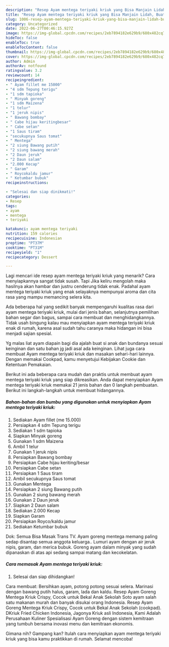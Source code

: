 ```yaml
---
description: "Resep Ayam mentega teriyaki kriuk yang Bisa Manjain Lidah, Buat Buka Puasa Sempurna"
title: "Resep Ayam mentega teriyaki kriuk yang Bisa Manjain Lidah, Buat Buka Puasa Sempurna"
slug: 1006-resep-ayam-mentega-teriyaki-kriuk-yang-bisa-manjain-lidah-buat-buka-puasa-sempurna
category: Uncategorized
date: 2022-06-27T00:46:15.927Z
image: https://img-global.cpcdn.com/recipes/2eb7894182e629b9/680x482cq70/ayam-mentega-teriyaki-kriuk-foto-resep-utama.jpg
hideToc: false
enableToc: true
enableTocContent: false
thumbnail: https://img-global.cpcdn.com/recipes/2eb7894182e629b9/680x482cq70/ayam-mentega-teriyaki-kriuk-foto-resep-utama.jpg
cover: https://img-global.cpcdn.com/recipes/2eb7894182e629b9/680x482cq70/ayam-mentega-teriyaki-kriuk-foto-resep-utama.jpg
author: Admin
authorAv: notfound
ratingvalue: 3.2
reviewcount: 14
recipeingredient:
- " Ayam fillet me 15000"
- "4 sdm Tepung terigu"
- "1 sdm tapioka"
- " Minyak goreng"
- "1 sdm Maizena"
- "1 telur"
- "1 jeruk nipis"
- " Bawang bombay"
- " Cabe hijau keritingbesar"
- " Cabe setan"
- "1 Saus tiram"
- "secukupnya Saus tomat"
- " Mentega"
- "2 siung Bawang putih"
- "2 siung bawang merah"
- "2 Daun jeruk"
- "2 Daun salam"
- "2.000 Kecap"
- " Garam"
- " Roycokaldu jamur"
- " Ketumbar bubuk"
recipeinstructions:

- "Selesai dan siap dinikmati!"
categories:
- Resep
tags:
- ayam
- mentega
- teriyaki

katakunci: ayam mentega teriyaki 
nutrition: 159 calories
recipecuisine: Indonesian
preptime: "PT37M"
cooktime: "PT31M"
recipeyield: "1"
recipecategory: Dessert

---
```



Lagi mencari ide resep ayam mentega teriyaki kriuk yang menarik? Cara menyiapkannya sangat tidak susah. Tapi Jika keliru mengolah maka hasilnya akan hambar dan justru cenderung tidak enak. Padahal ayam mentega teriyaki kriuk yang enak selayaknya mempunyai aroma dan cita rasa yang mampu memancing selera kita.


Ada beberapa hal yang sedikit banyak mempengaruhi kualitas rasa dari ayam mentega teriyaki kriuk, mulai dari jenis bahan, selanjutnya pemilihan bahan segar dan bagus, sampai cara membuat dan menghidangkannya. Tidak usah bingung kalau mau menyiapkan ayam mentega teriyaki kriuk enak di rumah, karena asal sudah tahu caranya maka hidangan ini bisa menjadi sajian spesial.

Yg malas liat ayam diapain bagi dia ajalah buat si anak dan bundanya sesuai keinginan dan satu bahan jg jadi asal ada keinginan. Lihat juga cara membuat Ayam mentega teriyaki kriuk dan masakan sehari-hari lainnya. Dengan memakai Cookpad, kamu menyetujui Kebijakan Cookie dan Ketentuan Pemakaian.


Berikut ini ada beberapa cara mudah dan praktis untuk membuat ayam mentega teriyaki kriuk yang siap dikreasikan. Anda dapat menyiapkan Ayam mentega teriyaki kriuk memakai 21 jenis bahan dan 0 langkah pembuatan. Berikut ini langkah-langkah untuk membuat hidangannya.

<!--inarticleads1-->

##### Bahan-bahan dan bumbu yang digunakan untuk menyiapkan Ayam mentega teriyaki kriuk:

1. Sediakan  Ayam fillet (me 15.000)
1. Persiapkan 4 sdm Tepung terigu
1. Sediakan 1 sdm tapioka
1. Siapkan  Minyak goreng
1. Gunakan 1 sdm Maizena
1. Ambil 1 telur
1. Gunakan 1 jeruk nipis
1. Persiapkan  Bawang bombay
1. Persiapkan  Cabe hijau keriting/besar
1. Persiapkan  Cabe setan
1. Persiapkan 1 Saus tiram
1. Ambil secukupnya Saus tomat
1. Gunakan  Mentega
1. Persiapkan 2 siung Bawang putih
1. Gunakan 2 siung bawang merah
1. Gunakan 2 Daun jeruk
1. Siapkan 2 Daun salam
1. Sediakan 2.000 Kecap
1. Siapkan  Garam
1. Persiapkan  Royco/kaldu jamur
1. Sediakan  Ketumbar bubuk


Dok: Semua Bisa Masak Trans TV. Ayam goreng mentega memang paling sedap disantap semua anggota keluarga.. Lumuri ayam dengan air jeruk nipis, garam, dan merica bubuk. Goreng ayam dalam minyak yang sudah dipanaskan di atas api sedang sampai matang dan kecokelatan. 

<!--inarticleads2-->

##### Cara memasak Ayam mentega teriyaki kriuk:


1. Selesai dan siap dihidangkan!

Cara membuat: Bersihkan ayam, potong potong sesuai selera. Marinasi dengan bawang putih halus, garam, lada dan kaldu. Resep Ayam Goreng Mentega Kriuk Crispy, Cocok untuk Bekal Anak Sekolah Soto ayam salah satu makanan murah dan banyak disukai orang Indonesia. Resep Ayam Goreng Mentega Kriuk Crispy, Cocok untuk Bekal Anak Sekolah (cookpad). DKriuk Fried Chicken Indonesia, Jagonya Kriuk asli Indonesia, Kami Adalah Perusahaan Kuliner Spesialisasi Ayam Goreng dengan sistem kemitraan yang tumbuh bersama inovasi menu dan kemitraan ekonomis. 

Gimana nih? Gampang kan? Itulah cara menyiapkan ayam mentega teriyaki kriuk yang bisa kamu praktikkan di rumah. Selamat mencoba!
